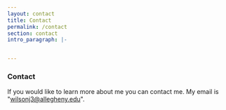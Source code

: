 ```yaml
---
layout: contact
title: Contact
permalink: /contact
section: contact
intro_paragraph: |-


---
```


### Contact

If you would like to learn more about me you can contact me. My email is "wilsonj3@allegheny.edu".
